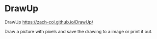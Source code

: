 # DrawUp

DrawUp
https://zach-col.github.io/DrawUp/

Draw a picture with pixels and save the drawing to a image or print it out.
